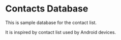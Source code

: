 Contacts Database
=====================

This is sample database for the contact list.

It is inspired by contact list used by Android devices.
